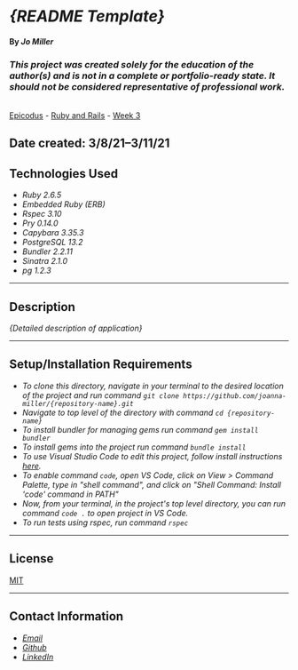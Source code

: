 # _{README Template}_

#### By _**Jo Miller**_

### _This project was created solely for the education of the author(s) and is not in a complete or portfolio-ready state. It should not be considered representative of professional work._

\
[Epicodus](https://www.epicodus.com/) - [Ruby and Rails](https://www.learnhowtoprogram.com/ruby-and-rails/) - [Week 3](https://www.learnhowtoprogram.com/ruby-and-rails/ruby-database-basics/database-basics-independent-project)


Date created: 3/8/21–3/11/21
---

## Technologies Used

* _Ruby 2.6.5_
* _Embedded Ruby (ERB)_
* _Rspec 3.10_
* _Pry 0.14.0_
* _Capybara 3.35.3_
* _PostgreSQL 13.2_
* _Bundler 2.2.11_
* _Sinatra 2.1.0_
* _pg 1.2.3_
---

## Description

_{Detailed description of application}_

---

## Setup/Installation Requirements

* _To clone this directory, navigate in your terminal to the desired location of the project and run command `git clone https://github.com/joanna-miller/{repository-name}.git`_
* _Navigate to top level of the directory with command `cd {repository-name}`_
* _To install bundler for managing gems run command `gem install bundler`_
* _To install gems into the project run command `bundle install`_
* _To use Visual Studio Code to edit this project, follow install instructions [here](https://code.visualstudio.com/)._
* _To enable command `code`, open VS Code, click on View > Command Palette, type in "shell command", and click on "Shell Command: Install 'code' command in PATH"_
* _Now, from your terminal, in the project's top level directory, you can run command `code .` to open project in VS Code._ 
* _To run tests using rspec, run command `rspec`_

---

## License

[MIT](LICENSE.txt)

---

## Contact Information

* _[Email](mailto:joannadawnmiller@gmail.com)_
* _[Github](https://github.com/joanna-miller)_
* _[LinkedIn](https://www.linkedin.com/in/jomillerde/)_